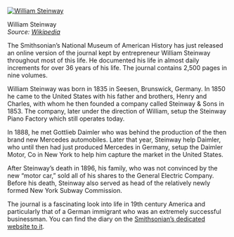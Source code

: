 [![William Steinway](William_Steinway_-_cabinet_card_photo.jpg "William Steinway")](https://i0.wp.com/www.historyrhymes.info/wp-content/uploads/2011/03/William_Steinway_-_cabinet_card_photo.jpg?ssl=1)

William Steinway  
*Source: [Wikipedia](http://en.wikipedia.org/wiki/File:William_Steinway_-_cabinet_card_photo.jpg)*

The Smithsonian’s National Museum of American History has just released an online version of the journal kept by entrepreneur William Steinway throughout most of this life. He documented his life in almost daily increments for over 36 years of his life. The journal contains 2,500 pages in nine volumes.

William Steinway was born in 1835 in Seesen, Brunswick, Germany. In 1850 he came to the United States with his father and brothers, Henry and Charles, with whom he then founded a company called Steinway & Sons in 1853. The company, later under the direction of William, setup the Steinway Piano Factory which still operates today.

In 1888, he met Gottlieb Daimler who was behind the production of the then brand new Mercedes automobiles. Later that year, Steinway help Daimler, who until then had just produced Mercedes in Germany, setup the Daimler Motor, Co in New York to help him capture the market in the United States.

After Steinway’s death in 1896, his family, who was not convinced by the new “motor car,” sold all of his shares to the General Electric Company. Before his death, Steinway also served as head of the relatively newly formed New York Subway Commission.

The journal is a fascinating look into life in 19th century America and particularly that of a German immigrant who was an extremely successful businessman. You can find the diary on the [Smithsonian’s dedicated website to it](http://americanhistory.si.edu/steinwaydiary/).